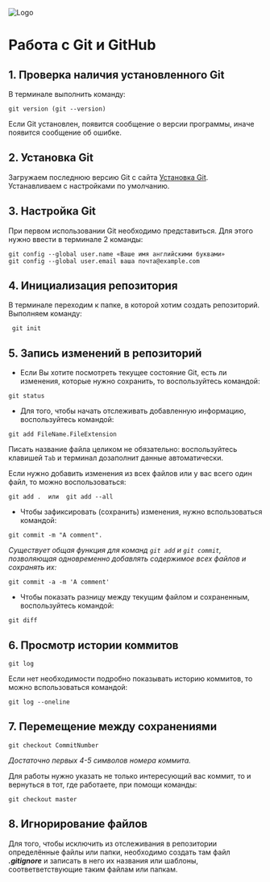 ![Logo](Git-Logo-1788C.png)
# Работа с Git и GitHub
## 1. Проверка наличия установленного Git
В терминале выполнить команду: 
```
git version (git --version)
```
Если Git установлен, появится сообщение о версии программы, иначе появится сообщение об ошибке.
## 2. Установка Git
Загружаем последнюю версию Git с сайта [Установка Git](https://git-scm.com/downloads). 
Устанавливаем с настройками по умолчанию.
## 3. Настройка Git
При первом использовании Git необходимо представиться.
Для этого нужно ввести в терминале 2 команды:
```
git config --global user.name «Ваше имя английскими буквами»
git config --global user.email ваша почта@example.com
```
## 4. Инициализация репозитория
В терминале переходим к папке, в которой хотим создать репозиторий. Выполняем команду:
```
 git init 
 ```
 ## 5. Запись изменений в репозиторий
 * Если Вы хотите посмотреть текущее состояние Git, есть ли изменения, которые нужно сохранить, то воспользуйтесь командой:
 ```
 git status
 ```
 * Для того, чтобы начать отслеживать добавленную информацию, воспользуйтесь командой: 
 ```
 git add FileName.FileExtension
 ```
Писать название файла целиком не обязательно: воспользуйтесь клавишей `Tab` и терминал дозаполнит данные автоматически.

Если нужно добавить изменения из всех файлов или у вас всего один файл, то можно воспользоваться:
```
git add .  или  git add --all
 ```
 * Чтобы зафиксировать (сохранить) изменения, нужно вспользоваться командой:
 ```
 git commit -m "A comment".
 ```
 *Существует общая функция для команд `git add` и `git commit`, позволяющая одновременно добавлять содержимое всех файлов и сохранять их:*
 ```
 git commit -a -m 'A comment'
 ```
 * Чтобы показать разницу между текущим файлом и сохраненным, воспользуйтесь командой:
 ```
 git diff
 ```
 ## 6. Просмотр истории коммитов  
 ```
 git log
 ```
 Если нет необходимости подробно показывать историю коммитов, то можно вспользоваться командой:
 ```
 git log --oneline
 ```
 ## 7. Перемещение между сохранениями 
 ```
 git checkout CommitNumber
 ```
 *Достаточно первых 4-5 символов номера коммита.*

 Для работы нужно указать не только интересующий вас коммит, то и вернуться в тот, где работаете, при помощи команды:
 ```
 git checkout master
 ```
 ## 8. Игнорирование файлов 
 Для того, чтобы исключить из отслеживания в репозитории определённые файлы или папки,  необходимо создать там файл  ***.gitignore*** и записать в него их названия или шаблоны, соответветствующие таким файлам или папкам. 